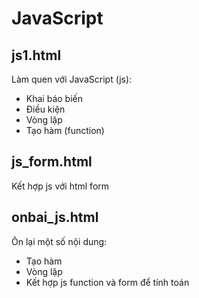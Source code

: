 # JavaScript

## js1.html

Làm quen với JavaScript (js):
* Khai báo biến
* Điều kiện
* Vòng lặp
* Tạo hàm (function)

## js_form.html

Kết hợp js với html form

## onbai_js.html

Ôn lại một số nội dung:

* Tạo hàm
* Vòng lặp
* Kết hợp js function và form để tính toán